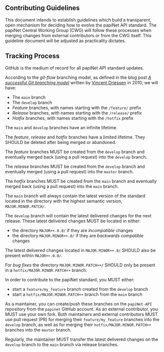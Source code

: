 ## Contributing Guidelines

This document intends to establish guidelines which build a transparent, open mechanism for deciding how to evolve the papiNet API standard. The papiNet Central Working Group (CWG) will follow these processes when merging changes from external contributors or from the CWG itself. This guideline document will be adjusted as practicality dictates.

## Tracking Process

GitHub is the medium of record for all papiNet API standard updates.

According to the _git-flow_ branching model, as defined in the blog post [_A successful Git branching model_](https://nvie.com/posts/a-successful-git-branching-model/) written by [Vincent Driessen](https://nvie.com/about/) in 2010, we will have:

* The `main` branch
* The `develop` branch
* _Feature_ branches, with names starting with the `/feature/` prefix
* _Release_ branches, with names starting with the `/release/` prefix
* _Hotfix_ branches, with names starting with the `/hotfix` prefix

The `main` and `develop` branches have an infinite lifetime.

The _feature_, _release_ and _hotfix_ branches have a limited lifetime. They SHOULD be deleted after being merged or abandoned.

The _feature_ branches MUST be created from the `develop` branch and eventually merged back (using a pull request) into the `develop` branch.

The _release_ branches MUST be created from the `develop` branch and eventually merged (using a pull request) into the `master` branch.

The _hotfix_ branches MUST be created from the `main` branch and eventually merged back (using a pull request) into the `main` branch.

The `main` branch will always contain the latest version of the standard located in the directory with the highest semantic version, `MAJOR.MINOR.PATCH/`.

The `develop` branch will contain the latest delivered changes for the next release. These latest delivered changes MUST be located in either:

* the directory `MAJOR++.0.0/` if they are _incompatible_ changes
* the directory `MAJOR.MINOR++.0/` if they are _backwards compatible_ changes

The latest delivered changes located in `MAJOR.MINOR++.0/` SHOULD also be present within `MAJOR++.0.0/`.

For _bug fixes_ the directory `MAJOR.MINOR.PATCH++/` SHOULD only be present in a `hotfix/MAJOR.MINOR.PATCH++` branch.

In order to contribute to the papiNet standard, you MUST either:

* start a `feature/my_feature` branch created from the `develop` branch
* start a `hotfix/MAJOR.MINOR.PATCH++` branch from the `main` branch

As a maintainer, you can create/push these branches on the `papiNet-API` repository from the `papinet` GitHub account. As an external contributor, you MUST use your own fork. Both maintainers and external contributors MUST use pull request (PR) for merging their `feature/my_feature` branches into the `develop` branch, as well as for merging their `hotfix/MAJOR.MINOR.PATCH++` branches into the `master` branch.

Regularly, the maintainer MUST transfer the latest delivered changes on the `develop` branch to the `main` branch via release branches.